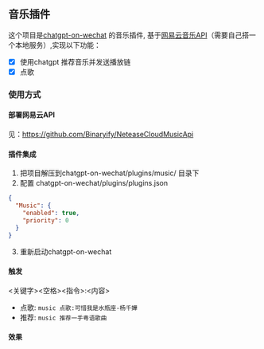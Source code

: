 ##  音乐插件
这个项目是[chatgpt-on-wechat](https://github.com/zhayujie/chatgpt-on-wechat) 的音乐插件, 基于[网易云音乐API](https://github.com/Binaryify/NeteaseCloudMusicApi)（需要自己搭一个本地服务）,实现以下功能：
- [x] 使用chatgpt 推荐音乐并发送播放链
- [x] 点歌

### 使用方式
#### 部署网易云API 
见：https://github.com/Binaryify/NeteaseCloudMusicApi
#### 插件集成
1. 把项目解压到chatgpt-on-wechat/plugins/music/ 目录下
2. 配置 chatgpt-on-wechat/plugins/plugins.json
```json
{
  "Music": {
    "enabled": true,
    "priority": 0
  }
}
```
3. 重新启动chatgpt-on-wechat
#### 触发
<关键字><空格><指令>:<内容>
- 点歌: `music 点歌:可惜我是水瓶座-杨千嬅`
- 推荐: `music 推荐一手粤语歌曲`

#### 效果



